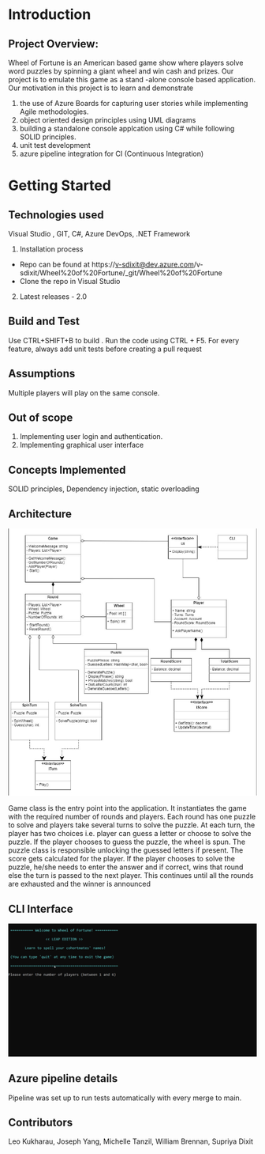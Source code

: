 # Introduction 
## Project Overview:
Wheel of Fortune is an American based game show where players solve word puzzles by spinning a giant wheel and win cash and prizes. Our project is to emulate this game as a stand -alone console based application. Our motivation in this project is to learn and demonstrate 
1) the use of Azure Boards for capturing user stories while implementing Agile methodologies.
2) object oriented design principles using UML diagrams
3) building a standalone console applcation using C# while following SOLID principles.
4) unit test development
5) azure pipeline integration for CI (Continuous Integration)


# Getting Started

## Technologies used
Visual Studio , GIT, C#, Azure DevOps, .NET Framework 
1.	Installation process
 - Repo can be found at https://v-sdixit@dev.azure.com/v-sdixit/Wheel%20of%20Fortune/_git/Wheel%20of%20Fortune
 - Clone the repo in Visual Studio
2.	Latest releases - 2.0


## Build and Test
Use CTRL+SHIFT+B to build . Run the code using CTRL + F5. For every feature, always add unit tests before creating a pull request
 

## Assumptions
Multiple players will play on the same console.

## Out of scope
1) Implementing user login and authentication.  
2) Implementing graphical user interface
 

## Concepts Implemented
SOLID principles, Dependency injection, static overloading

## Architecture
 
![OODesign logo](./Assets/UML.jpg)

Game class is the entry point into the application. It instantiates the game with the required number of rounds and players. Each round has one puzzle to solve and players take several turns to solve the puzzle. At each turn, the player has two choices i.e. player can guess a letter or choose to solve the puzzle. If the player chooses to guess the puzzle, the wheel is spun. The puzzle class is responsible unlocking the guessed letters if present. The score gets calculated for the player. If the player chooses to  solve the puzzle, he/she needs to enter the answer and if correct, wins that round else the turn is passed to the next player. This continues until all the rounds are exhausted and the winner is announced

## CLI Interface
![CLI Interface logo](./Assets/WheelOfFortune.gif)

## Azure pipeline details
Pipeline was set up to run tests automatically with every merge to main. 

## Contributors
Leo Kukharau, Joseph Yang, Michelle Tanzil, William Brennan, Supriya Dixit
